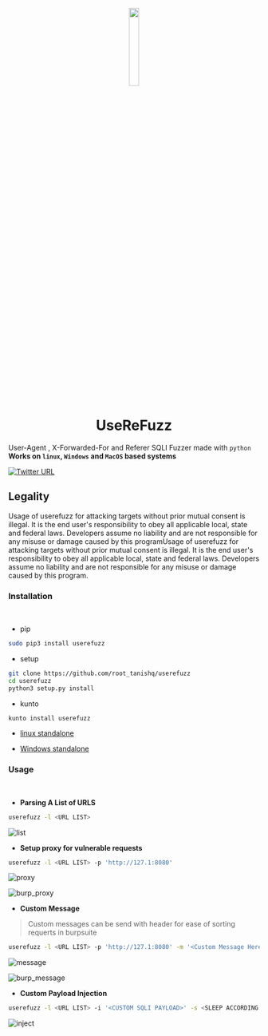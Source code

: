 <p align="center">
<img src="https://github.com/root-tanishq/userefuzz/blob/main/images/logo.png" width=20%>
</p>
<h1 align="center">
<b>UseReFuzz</b>
</h1>

User-Agent , X-Forwarded-For and Referer SQLI Fuzzer made with `python`<br/>
**Works on `linux`, `Windows` and `MacOS` based systems**<br />

[![Twitter URL](https://img.shields.io/twitter/url/https/twitter.com/root_tanishq.svg?style=social&label=Follow%20%40root_tanishq)](https://twitter.com/root_tanishq)<br />

<h2><b>Legality</h2></b>
Usage of userefuzz for attacking targets without prior mutual consent is illegal. It is the end user's responsibility to obey all applicable local, state and federal laws. Developers assume no liability and are not responsible for any misuse or damage caused by this programUsage of userefuzz for attacking targets without prior mutual consent is illegal. It is the end user's responsibility to obey all applicable local, state and federal laws. Developers assume no liability and are not responsible for any misuse or damage caused by this program.
<br />
<h3><b>Installation</b></h3><br/>

- pip

```sh
sudo pip3 install userefuzz
```
- setup

```sh
git clone https://github.com/root_tanishq/userefuzz
cd userefuzz
python3 setup.py install
```

- kunto

```sh
kunto install userefuzz
```
- [linux standalone](https://github.com/root-tanishq/userefuzz/releases/download/UserReFuzz_standalone_binaries/userefuzz-1.1.1-linux.zip)

- [Windows standalone](https://github.com/root-tanishq/userefuzz/releases/download/UserReFuzz_standalone_binaries/userefuzz-1.1.1-win.zip)

<h3><b>Usage</b></h3><br/>

- **Parsing A List of URLS**

```sh
userefuzz -l <URL LIST>
```
![list](https://github.com/root-tanishq/userefuzz/blob/main/images/parse_a_list.png)<br />

- **Setup proxy for vulnerable requests**

```sh
userefuzz -l <URL LIST> -p 'http://127.1:8080'
```
![proxy](https://github.com/root-tanishq/userefuzz/blob/main/images/proxy_setup.png)<br />

![burp_proxy](https://github.com/root-tanishq/userefuzz/blob/main/images/proxy_setup_burp.png)<br />

- **Custom Message**

> Custom messages can be send with header for ease of sorting requerts in burpsuite

```sh
userefuzz -l <URL LIST> -p 'http://127.1:8080' -m '<Custom Message Here>'
```

![message](https://github.com/root-tanishq/userefuzz/blob/main/images/custom_message.png)<br />

![burp_message](https://github.com/root-tanishq/userefuzz/blob/main/images/custom_message_burp.png)<br />

- **Custom Payload Injection**

```sh
userefuzz -l <URL LIST> -i '<CUSTOM SQLI PAYLOAD>' -s <SLEEP ACCORDING TO PAYLOAD>
```

![inject](https://github.com/root-tanishq/userefuzz/blob/main/images/custom_inject.png)<br />

